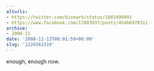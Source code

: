 ```yaml
---
alturls:
- https://twitter.com/bismark/status/1003499991
- https://www.facebook.com/17803937/posts/45466978311
archive:
- 2008-11
date: '2008-11-13T08:01:59+00:00'
slug: '1226563319'
---
```


enough, enough now.


